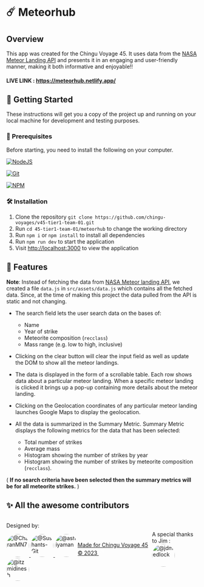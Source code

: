 # ☄️ Meteorhub

## Overview

This app was created for the Chingu Voyage 45. It uses data from the
[NASA Meteor Landing API](https://data.nasa.gov/resource/gh4g-9sfh.json) and presents it in an engaging and user-friendly manner, making it both informative and enjoyable!!

#### LIVE LINK : https://meteorhub.netlify.app/

## 🚀 Getting Started

These instructions will get you a copy of the project up and running on your local machine for development and testing purposes.

### 🧾 Prerequisites

Before starting, you need to install the following on your computer.

[![NodeJS](https://img.shields.io/badge/node.js-6DA55F?style=for-the-badge&logo=node.js&logoColor=white)](https://nodejs.org/en/download/)

[![Git](https://img.shields.io/badge/git-%23F05033.svg?style=for-the-badge&logo=git&logoColor=white)](https://git-scm.com/downloads)

[![NPM](https://img.shields.io/badge/NPM-%23000000.svg?style=for-the-badge&logo=npm&logoColor=white)](https://www.npmjs.com/)

### 🛠️ Installation

1. Clone the repository `git clone https://github.com/chingu-voyages/v45-tier1-team-01.git`
2. Run `cd 45-tier1-team-01/meteorhub` to change the working directory
3. Run `npm i` or `npm install` to install all dependencies
4. Run `npm run dev` to start the application
5. Visit [http://localhost:3000](http://localhost:3000) to view the application

## 📒 Features

**Note**: Instead of fetching the data from [NASA Meteor landing API](https://data.nasa.gov/resource/gh4g-9sfh.json), we created a file `data.js` in `src/assets/data.js` which contains all the fetched data. Since, at the time of making this project the data pulled from the API is static and not changing.

- The search field lets the user search data on the bases of:

  - Name
  - Year of strike
  - Meteorite composition (`recclass`)
  - Mass range (e.g. low to high, inclusive)

- Clicking on the clear button will clear the input field as well as update the DOM to show all the meteor landings.

- The data is displayed in the form of a scrollable table. Each row shows data about a particular meteor landing. When a specific meteor landing is clicked it brings up a pop-up containing more details about the meteor landing.

- Clicking on the Geolocation coordinates of any particular meteor landing launches Google Maps to display the
  geolocation.

- All the data is summarized in the Summary Metric. Summary Metric displays the following metrics for the data that has been selected:

  - Total number of strikes
  - Average mass
  - Histogram showing the number of strikes by year
  - Histogram showing the number of strikes by meteorite composition (`recclass`).

( **If no search criteria have been selected then the summary metrics will be for all meteorite strikes.** )

## ✨ All the awesome contributors

<footer style="display: flex; justify-content: space-between; align-items: center">
   <div>
      <div>
         <p>Designed by:</p>
      </div>
      <div>
         <a target="_blank" href="https://github.com/CharanMN7" >
         <img
            src="https://avatars.githubusercontent.com/u/103265133?s=64&amp;v=4"
            alt="@CharanMN7"
            size="60"
            height="60"
            width="60"
            style="border-radius: 100%;"
            />
         </a>
         <a
            target="_blank"
            href="https://github.com/Sushants-Git"
            >
         <img
            src="https://avatars.githubusercontent.com/u/100516354?s=64&amp;v=4"
            alt="@Sushants-Git"
            size="60"
            height="60"
            width="60"
            style="border-radius: 100%;"
            />
         </a>
         <a target="_blank" href="https://github.com/ashiyaman" class="circle">
         <img
            src="https://avatars.githubusercontent.com/u/14231344?s=64&amp;v=4"
            alt="@ashiyaman"
            size="60"
            height="60"
            width="60"
            style="border-radius: 100%;"
            />
         </a>
         <a
            target="_blank"
            href="https://github.com/itzmidinesh"
            class="circle"
            >
         <img
            src="https://avatars.githubusercontent.com/u/5523347?s=64&amp;v=4"
            alt="@itzmidinesh"
            size="60"
            height="60"
            width="60"
            style="border-radius: 100%;"
            />
         </a>
      </div>
   </div>
   <div>
      <a
         href="https://www.chingu.io/"
         target="_blank"
         >
         Made for Chingu Voyage 45 &copy; 2023
         <svg style="fill: white;" width="18" height="18" viewBox="0 0 24 24">
            <path d="M18.25 15.5a.75.75 0 0 0 .75-.75v-9a.75.75 0 0 0-.75-.75h-9a.75.75 0 0 0 0 1.5h7.19L6.22 16.72a.75.75 0 1 0 1.06 1.06L17.5 7.56v7.19c0 .414.336.75.75.75z"></path>
         </svg>
      </a>
   </div>
   <div>
      <div>
         <div>
            A special thanks to Jim :
         </div>
         <div>
            <a href="https://github.com/jdmedlock" target="_black">
            <img src="https://avatars.githubusercontent.com/u/1287072?s=64&amp;v=4" alt="@jdmedlock" size="60" height="60" width="60" data-view-component="true" class="avatar circle"
               style="border-radius: 100%;">
            </a>
         </div>
      </div>
   </div>
</footer>



